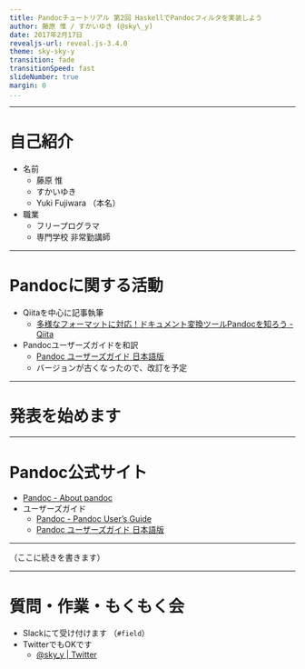 ```yaml
---
title: Pandocチュートリアル 第2回 HaskellでPandocフィルタを実装しよう
author: 藤原 惟 / すかいゆき (@sky\_y)
date: 2017年2月17日
revealjs-url: reveal.js-3.4.0
theme: sky-sky-y
transition: fade
transitionSpeed: fast
slideNumber: true
margin: 0
...
```


----

# 自己紹介

- 名前
    - 藤原 惟
    - すかいゆき
    - Yuki Fujiwara （本名）
- 職業
    - フリープログラマ
    - 専門学校 非常勤講師

----

# Pandocに関する活動

- Qiitaを中心に記事執筆
    - [多様なフォーマットに対応！ドキュメント変換ツールPandocを知ろう - Qiita](http://qiita.com/sky_y/items/80bcd0f353ef5b8980ee)
- Pandocユーザーズガイドを和訳
    - [Pandoc ユーザーズガイド 日本語版](http://sky-y.github.io/site-pandoc-jp/users-guide/)
    - バージョンが古くなったので、改訂を予定

----

# 発表を始めます

----

# Pandoc公式サイト

- [Pandoc - About pandoc](http://pandoc.org/index.html)
- ユーザーズガイド
    - [Pandoc - Pandoc User’s Guide](http://pandoc.org/MANUAL.html)
    - [Pandoc ユーザーズガイド 日本語版](http://sky-y.github.io/site-pandoc-jp/users-guide/)

----

（ここに続きを書きます）

----

# 質問・作業・もくもく会

- Slackにて受け付けます （`#field`）
- TwitterでもOKです
    - [\@sky\_y \| Twitter](https://twitter.com/sky_y)
